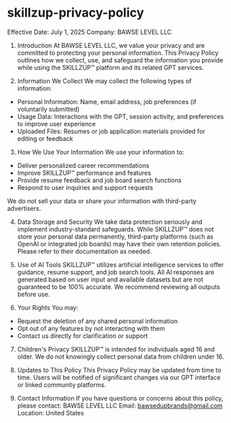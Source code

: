 # skillzup-privacy-policy
Effective Date: July 1, 2025
Company: BAWSE LEVEL LLC

1. Introduction
At BAWSE LEVEL LLC, we value your privacy and are committed to protecting your personal information. This Privacy Policy outlines how we collect, use, and safeguard the information you provide while using the SKILLZUP™ platform and its related GPT services.

2. Information We Collect
We may collect the following types of information:
- Personal Information: Name, email address, job preferences (if voluntarily submitted)
- Usage Data: Interactions with the GPT, session activity, and preferences to improve user experience
- Uploaded Files: Resumes or job application materials provided for editing or feedback

3. How We Use Your Information
We use your information to:
- Deliver personalized career recommendations
- Improve SKILLZUP™ performance and features
- Provide resume feedback and job board search functions
- Respond to user inquiries and support requests

We do not sell your data or share your information with third-party advertisers.

4. Data Storage and Security
We take data protection seriously and implement industry-standard safeguards. While SKILLZUP™ does not store your personal data permanently, third-party platforms (such as OpenAI or integrated job boards) may have their own retention policies. Please refer to their documentation as needed.

5. Use of AI Tools
SKILLZUP™ utilizes artificial intelligence services to offer guidance, resume support, and job search tools. All AI responses are generated based on user input and available datasets but are not guaranteed to be 100% accurate. We recommend reviewing all outputs before use.

6. Your Rights
You may:
- Request the deletion of any shared personal information
- Opt out of any features by not interacting with them
- Contact us directly for clarification or support

7. Children's Privacy
SKILLZUP™ is intended for individuals aged 16 and older. We do not knowingly collect personal data from children under 16.

8. Updates to This Policy
This Privacy Policy may be updated from time to time. Users will be notified of significant changes via our GPT interface or linked community platforms.

9. Contact Information
If you have questions or concerns about this policy, please contact:
BAWSE LEVEL LLC
Email: bawsedupbrands@gmail.com
Location: United States
